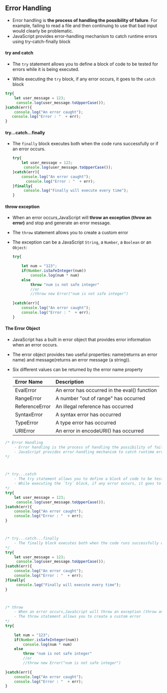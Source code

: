 ## Error Handling

- Error handling is **the process of handling the possibility of failure**. For example, failing to read a file and then continuing to use that bad input would clearly be problematic.
- JavaScript provides error-handling mechanism to catch runtime errors using try-catch-finally block





#### try and catch

- The `try` statement allows you to define a block of code to be tested for errors while it is being executed.

-  While executing the `try` block, if any error occurs, it goes to the `catch` block

  ```js
  try{
      let user_message = 123;
       console.log(user_message.toUpperCase());
  }catch(err){
      console.log("An error caught");
     console.log("Error : "  + err);
  }
  ```





#### try...catch...finally

- The `finally` block executes both when the code runs successfully or if an error occurs.

  ```js
  try{
      let user_message = 123;
       console.log(user_message.toUpperCase());
  }catch(err){
      console.log("An error caught");
     	console.log("Error : "  + err);
  }finally{
       console.log("Finally will execute every time");
  }
  ```

  



#### throw exception

- When an error occurs,JavaScript will **throw an exception (throw an error)** and stop and generate an error message.

- The `throw` statement allows you to create a custom error

- The exception can be a JavaScript `String`, a `Number`, a `Boolean` or an `Object`:

  ```js
  try{
      
      let num = "123";
      if(Number.isSafeInteger(num))
          console.log(num * num) 
      else
          throw "num is not safe integer"
          //or
          //throw new Error("num is not safe integer")
      
  }catch(err){
      console.log("An error caught");
      console.log("Error : "  + err);
  }
  ```

  





#### The Error Object

- JavaScript has a built in error object that provides error information when an error occurs.

- The error object provides two useful properties: name(returns an error name) and message(returns an error message (a string)).

- Six different values can be returned by the error name property

  | Error Name     | Description                                  |
  | :------------- | :------------------------------------------- |
  | EvalError      | An error has occurred in the eval() function |
  | RangeError     | A number "out of range" has occurred         |
  | ReferenceError | An illegal reference has occurred            |
  | SyntaxError    | A syntax error has occurred                  |
  | TypeError      | A type error has occurred                    |
  | URIError       | An error in encodeURI() has occurred         |





```js
/* Error Handling
	- Error handling is the process of handling the possibility of failure. For example,		  failing to read a file and then continuing to use that bad input would clearly be      	   problematic.
	- JavaScript provides error-handling mechanism to catch runtime errors using try-catch- 	  finally block
*/	



/* try...catch
	- The try statement allows you to define a block of code to be tested for errors while it		is being executed.
	- While executing the `try` block, if any error occurs, it goes to the catch block
*/
try{
    let user_message = 123;
     console.log(user_message.toUpperCase());
}catch(err){
    console.log("An error caught");
    console.log("Error : "  + err);
}



/* try...catch...finally
	- The finally block executes both when the code runs successfully or if an error occurs.
*/
try{
    let user_message = 123;
     console.log(user_message.toUpperCase());
}catch(err){
    console.log("An error caught");
   	console.log("Error : "  + err);
}finally{
     console.log("Finally will execute every time");
}



/* throw
	- When an error occurs,JavaScript will throw an exception (throw an error) and stop and 	  generate an error message.
	- The throw statement allows you to create a custom error
*/
try{
    
    let num = "123";
    if(Number.isSafeInteger(num))
        console.log(num * num) 
    else
        throw "num is not safe integer"
        //or
        //throw new Error("num is not safe integer")
    
}catch(err){
    console.log("An error caught");
    console.log("Error : "  + err);
}
```








